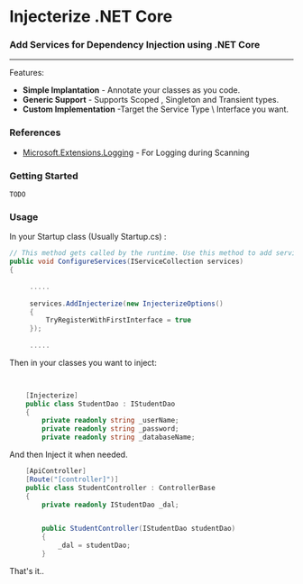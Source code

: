 # Injecterize .NET Core 
### Add Services for Dependency Injection using .NET Core

---


Features:

- **Simple Implantation** - Annotate your classes as you code.
- **Generic Support** - Supports Scoped , Singleton and Transient types.
- **Custom Implementation** -Target the Service Type \ Interface you want.


### References 
* [Microsoft.Extensions.Logging](https://github.com/aspnet/Logging/tree/master/src/Microsoft.Extensions.Logging)  - For Logging during Scanning


### Getting Started

``TODO``



### Usage

In your Startup class (Usually Startup.cs) : 
```c#
// This method gets called by the runtime. Use this method to add services to the container.
public void ConfigureServices(IServiceCollection services)
{
          
     .....
            
     services.AddInjecterize(new InjecterizeOptions()
     {
         TryRegisterWithFirstInterface = true
     });
            
     .....

```


Then in your classes you want to inject:

```c#

  
    [Injecterize]
    public class StudentDao : IStudentDao
    {
        private readonly string _userName;
        private readonly string _password;
        private readonly string _databaseName;

```

 And then Inject it when needed.
 
```c#
    [ApiController]
    [Route("[controller]")]
    public class StudentController : ControllerBase
    {
        private readonly IStudentDao _dal;


        public StudentController(IStudentDao studentDao)
        {
            _dal = studentDao;
        }
```

That's it..
